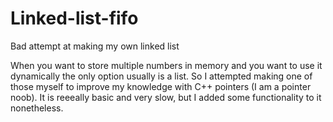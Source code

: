 # Linked-list-fifo
Bad attempt at making my own linked list

When you want to store multiple numbers in memory and you want to use it dynamically the only option usually is a list.
So I attempted making one of those myself to improve my knowledge with C++ pointers (I am a pointer noob).
It is reeeally basic and very slow, but I added some functionality to it nonetheless.

